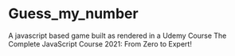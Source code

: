 # Guess_my_number
A javascript based game built as rendered in a Udemy Course The Complete JavaScript Course 2021: From Zero to Expert! 
